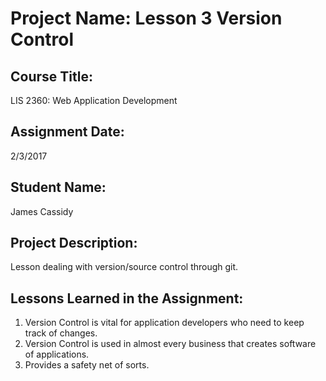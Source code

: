 # Project Name:  Lesson 3 Version Control

## Course Title:
LIS 2360:  Web Application Development

## Assignment Date:  
2/3/2017

## Student Name:  
James Cassidy

## Project Description:
Lesson dealing with version/source control through git. 

## Lessons Learned in the Assignment:
1. Version Control is vital for application developers who need to keep track of changes.
2. Version Control is used in almost every business that creates software of applications.
3. Provides a safety net of sorts. 
